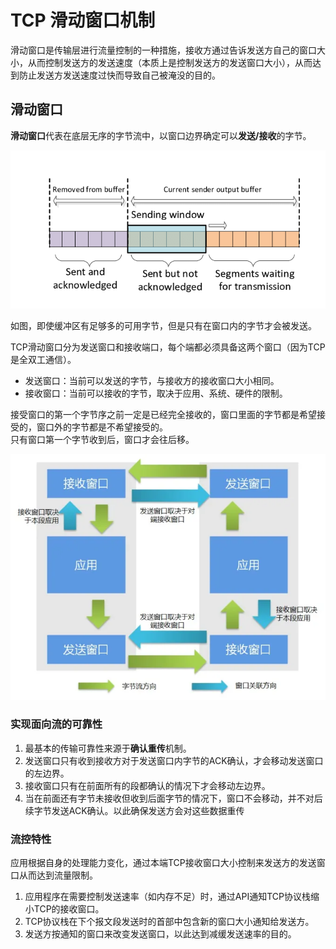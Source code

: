 # TCP 滑动窗口机制
滑动窗口是传输层进行流量控制的一种措施，接收方通过告诉发送方自己的窗口大小，从而控制发送方的发送速度（本质上是控制发送方的发送窗口大小），从而达到防止发送方发送速度过快而导致自己被淹没的目的。

## 滑动窗口
**滑动窗口**代表在底层无序的字节流中，以窗口边界确定可以**发送/接收**的字节。

![img.png](figure/img.png)

如图，即使缓冲区有足够多的可用字节，但是只有在窗口内的字节才会被发送。  

TCP滑动窗口分为发送窗口和接收端口，每个端都必须具备这两个窗口（因为TCP是全双工通信）。
- 发送窗口：当前可以发送的字节，与接收方的接收窗口大小相同。
- 接收窗口：当前可以接收的字节，取决于应用、系统、硬件的限制。

接受窗口的第一个字节序之前一定是已经完全接收的，窗口里面的字节都是希望接受的，窗口外的字节都是不希望接受的。  
只有窗口第一个字节收到后，窗口才会往后移。


![img_1.png](figure/img_1.png)


### 实现面向流的可靠性
1. 最基本的传输可靠性来源于**确认重传**机制。 
2. 发送窗口只有收到接收方对于发送窗口内字节的ACK确认，才会移动发送窗口的左边界。 
3. 接收窗口只有在前面所有的段都确认的情况下才会移动左边界。
4. 当在前面还有字节未接收但收到后面字节的情况下，窗口不会移动，并不对后续字节发送ACK确认。以此确保发送方会对这些数据重传


### 流控特性
应用根据自身的处理能力变化，通过本端TCP接收窗口大小控制来发送方的发送窗口从而达到流量限制。  
1. 应用程序在需要控制发送速率（如内存不足）时，通过API通知TCP协议栈缩小TCP的接收窗口。
2. TCP协议栈在下个报文段发送时的首部中包含新的窗口大小通知给发送方。
3. 发送方按通知的窗口来改变发送窗口，以此达到减缓发送速率的目的。
